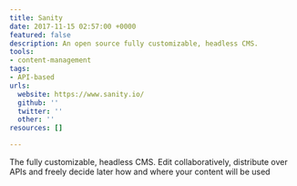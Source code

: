 ```yaml
---
title: Sanity
date: 2017-11-15 02:57:00 +0000
featured: false
description: An open source fully customizable, headless CMS.
tools:
- content-management
tags:
- API-based
urls:
  website: https://www.sanity.io/
  github: ''
  twitter: ''
  other: ''
resources: []

---
```

The fully customizable, headless CMS. Edit collaboratively, distribute over APIs and freely decide later how and where your content will be used

